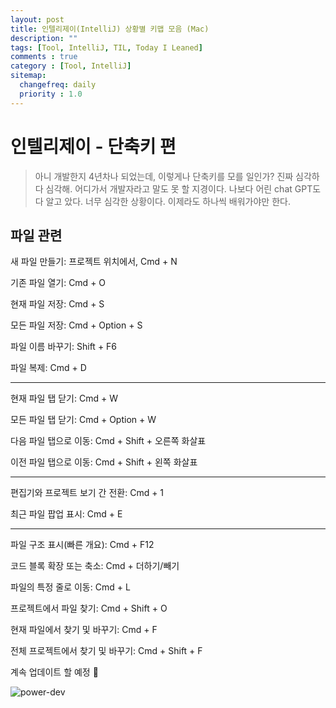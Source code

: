 ```yaml
---
layout: post
title: 인텔리제이(IntelliJ) 상황별 키맵 모음 (Mac)
description: ""
tags: [Tool, IntelliJ, TIL, Today I Leaned]
comments : true
category : [Tool, IntelliJ]
sitemap:
  changefreq: daily
  priority : 1.0
---
```



# 인텔리제이 - 단축키 편

> 아니 개발한지 4년차나 되었는데, 이렇게나 단축키를 모를 일인가? 진짜 심각하다 심각해. 어디가서 개발자라고 말도 못 할 지경이다. 나보다 어린 chat GPT도 다 알고 았다. 너무 심각한 상황이다. 이제라도 하나씩 배워가야만 한다.


<div class="space-item-3"></div>


## 파일 관련

새 파일 만들기: 프로젝트 위치에서, Cmd + N

기존 파일 열기: Cmd + O

현재 파일 저장: Cmd + S

모든 파일 저장: Cmd + Option + S

파일 이름 바꾸기: Shift + F6

파일 복제: Cmd + D


---

현재 파일 탭 닫기: Cmd + W

모든 파일 탭 닫기: Cmd + Option + W

다음 파일 탭으로 이동: Cmd + Shift + 오른쪽 화살표

이전 파일 탭으로 이동: Cmd + Shift + 왼쪽 화살표

---

편집기와 프로젝트 보기 간 전환: Cmd + 1

최근 파일 팝업 표시: Cmd + E

---

파일 구조 표시(빠른 개요): Cmd + F12

코드 블록 확장 또는 축소: Cmd + 더하기/빼기

파일의 특정 줄로 이동: Cmd + L

프로젝트에서 파일 찾기: Cmd + Shift + O

현재 파일에서 찾기 및 바꾸기: Cmd + F

전체 프로젝트에서 찾기 및 바꾸기: Cmd + Shift + F

<div class="space-item-3"></div>



계속 업데이트 할 예정 🤗

![power-dev](/post/images/hey/power.gif)
